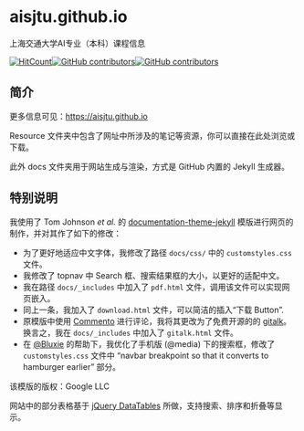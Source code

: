 # aisjtu.github.io
上海交通大学AI专业（本科）课程信息

[![HitCount](https://hits.dwyl.com/aisjtu/aisjtu.github.io.svg?style=flat-square)](http://hits.dwyl.com/aisjtu/aisjtugithubio)[![GitHub contributors](https://img.shields.io/github/contributors-anon/aisjtu/aisjtu.github.io?style=flat-square&color=red)](https://gitHub.com/aisjtu/aisjtu.github.io/graphs/contributors/)[![GitHub contributors](https://img.shields.io/github/stars/aisjtu/aisjtu.github.io?style=flat-square&color=blue)](https://gitHub.com/aisjtu/aisjtu.github.io/stargazers)

## 简介

更多信息可见：https://aisjtu.github.io

Resource 文件夹中包含了网址中所涉及的笔记等资源，你可以直接在此处浏览或下载。

此外 docs 文件夹用于网站生成与渲染，方式是 GitHub 内置的 Jekyll 生成器。

## 特别说明

我使用了 Tom Johnson *et al.* 的 [documentation-theme-jekyll](https://github.com/tomjoht/documentation-theme-jekyll) 模版进行网页的制作，并对其作了如下的修改：

- 为了更好地适应中文字体，我修改了路径 `docs/css/` 中的 `customstyles.css` 文件。
- 我修改了 topnav 中 Search 框、搜索结果框的大小，以更好的适配中文。
- 我在路径 `docs/_includes` 中加入了 `pdf.html` 文件，调用该文件可以实现网页嵌入。
- 同上一条，我加入了 `download.html` 文件，可以简洁的插入“下载 Button”.
- 原模版中使用 [Commento](https://commento.io) 进行评论，我将其更改为了免费开源的的 [gitalk](https://github.com/gitalk/gitalk/)。换言之，我在 `docs/_includes` 中加入了 `gitalk.html` 文件。
- 在 [@Bluxie](https://github.com/Bluixe?tab=repositories) 的帮助下，我优化了手机版 (@media) 下的搜索框，修改了`customstyles.css` 文件中 “navbar breakpoint so that it converts to hamburger earlier” 部分。

该模版的版权：Google LLC

网站中的部分表格基于 [jQuery DataTables](https://www.datatables.net) 所做，支持搜索、排序和折叠等显示。

